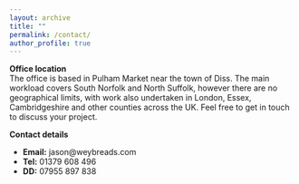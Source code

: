 ```yaml
---
layout: archive
title: ""
permalink: /contact/
author_profile: true
---
```


<strong>Office location</strong><br>
The office is based in Pulham Market near the town of Diss.
The main workload covers South Norfolk and North Suffolk, however there are no geographical limits, with work also undertaken in London, Essex, Cambridgeshire and other counties across the UK.
Feel free to get in touch to discuss your project.

<strong>Contact details</strong>
<ul>
<li><strong>Email:</strong> jason@weybreads.com</li>
<li><strong>Tel:</strong> 01379 608 496</li>
<li><strong>DD:</strong> 07955 897 838</li>
</ul>
